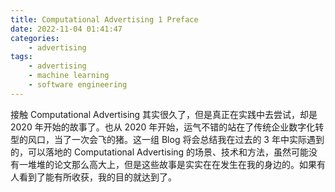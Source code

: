 ```yaml
---
title: Computational Advertising 1 Preface
date: 2022-11-04 01:41:47
categories:
    - advertising
tags:
    - advertising
    - machine learning
    - software engineering
---
```


接触 Computational Advertising 其实很久了，但是真正在实践中去尝试，却是 2020 年开始的故事了。也从 2020 年开始，运气不错的站在了传统企业数字化转型的风口，当了一次会飞的猪。这一组 Blog 将会总结我在过去的 3 年中实际遇到的，可以落地的 Computational Advertising 的场景、技术和方法，虽然可能没有一堆堆的论文那么高大上，但是这些故事是实实在在发生在我的身边的。如果有人看到了能有所收获，我的目的就达到了。


